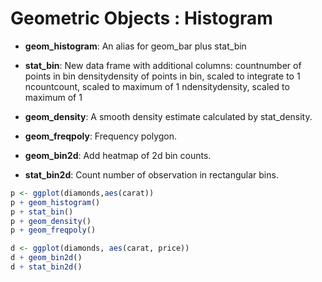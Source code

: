 Geometric Objects : Histogram
=============

* **geom_histogram**: An alias for geom_bar plus stat_bin
* **stat_bin**: New data frame with additional columns: countnumber of points in bin densitydensity of points in bin, scaled to integrate to 1 ncountcount, scaled to maximum of 1 ndensitydensity, scaled to maximum of 1
* **geom_density**: A smooth density estimate calculated by stat_density.
* **geom_freqpoly**: Frequency polygon.

* **geom_bin2d**: Add heatmap of 2d bin counts.
* **stat_bin2d**: Count number of observation in rectangular bins.

```R
p <- ggplot(diamonds,aes(carat))
p + geom_histogram()
p + stat_bin()
p + geom_density()
p + geom_freqpoly()

d <- ggplot(diamonds, aes(carat, price))
d + geom_bin2d()
d + stat_bin2d()
```
